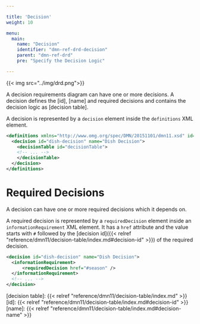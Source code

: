```yaml
---

title: 'Decision'
weight: 10

menu:
  main:
    name: "Decision"
    identifier: "dmn-ref-drd-decision"
    parent: "dmn-ref-drd"
    pre: "Specify the Decision Logic"

---
```


{{< img src="../img/drd.png">}}

A decision requirements diagram can have one or more decisions. 
A decision defines the [id], [name] and required decisions and contains the decision logic as [decision table].

A decision is represented by a `decision` element inside the `definitions` XML element.

```xml
<definitions xmlns="http://www.omg.org/spec/DMN/20151101/dmn11.xsd" id="dish" name="Desired Dish" namespace="party">
  <decision id="dish-decision" name="Dish Decision">
    <decisionTable id="decisionTable">
    <!-- ... -->
    </decisionTable>
  </decision>
</definitions>
```

# Required Decisions

A decision can have one or more required decisions which it depends on. 

A required decision is represented by a `requiredDecision` element inside an `informationRequirement` XML element. 
It has a `href` attribute and the value starts with `#` followed by the [decision id]({{< relref "reference/dmn11/decision-table/index.md#decision-id" >}}) of the required decision.

```xml
<decision id="dish-decision" name="Dish Decision">
  <informationRequirement>
      <requiredDecision href="#season" />
  </informationRequirement>
  <!-- ... -->
</decision>
```

[decision table]: {{< relref "reference/dmn11/decision-table/index.md" >}}
[id]: {{< relref "reference/dmn11/decision-table/index.md#decision-id" >}}
[name]: {{< relref "reference/dmn11/decision-table/index.md#decision-name" >}}

